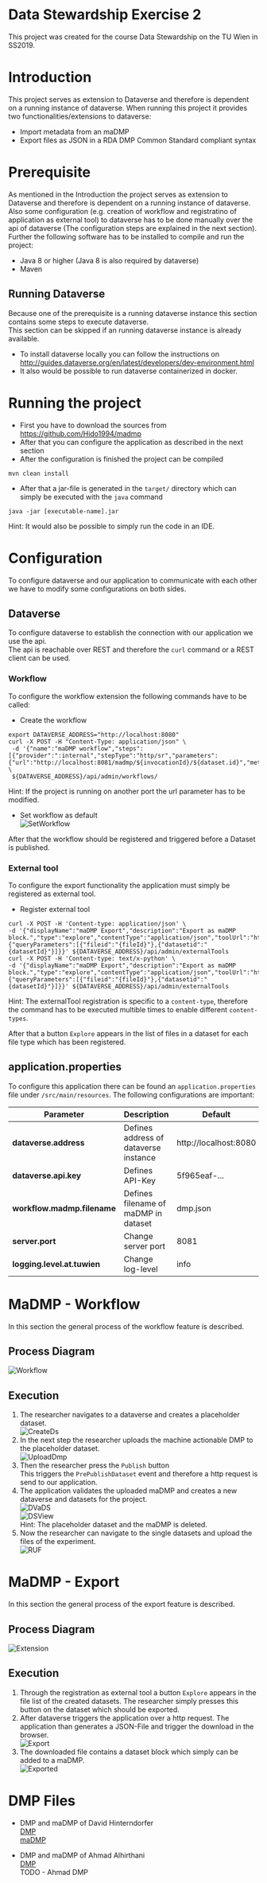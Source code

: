 # Data Stewardship Exercise 2
This project was created for the course Data Stewardship on the TU Wien in SS2019.

# Introduction
This project serves as extension to Dataverse and therefore is dependent on a running instance of dataverse.
When running this project it provides two functionalities/extensions to dataverse:
* Import metadata from an maDMP 
* Export files as JSON in a RDA DMP Common Standard compliant syntax 

# Prerequisite
As mentioned in the Introduction the project serves as extension to Dataverse and therefore is dependent on a running instance of dataverse.
Also some configuration (e.g. creation of workflow and registratino of application as external tool) to dataverse has to be done manually over the api of dataverse (The configuration steps are explained in the next section).  
Further the following software has to be installed to compile and run the project:
* Java 8 or higher (Java 8 is also required by dataverse)
* Maven

## Running Dataverse
Because one of the prerequisite is a running dataverse instance this section contains some steps to execute dataverse.  
This section can be skipped if an running dataverse instance is already available.
* To install dataverse locally you can follow the instructions on http://guides.dataverse.org/en/latest/developers/dev-environment.html
* It also would be possible to run dataverse containerized in docker.

# Running the project
* First you have to download the sources from https://github.com/Hido1994/madmp
* After that you can configure the application as described in the next section 
* After the configuration is finished the project can be compiled
```
mvn clean install
```
* After that a jar-file is generated in the `target/` directory which can simply be executed with the `java` command
```
java -jar [executable-name].jar
```

Hint: It would also be possible to simply run the code in an IDE.

# Configuration
To configure dataverse and our application to communicate with each other we have to modify some configurations on both sides.

## Dataverse
To configure dataverse to establish the connection with our application we use the api.  
The api is reachable over REST and therefore the `curl` command or a REST client can be used.

### Workflow
To configure the workflow extension the following commands have to be called:
* Create the workflow  
```
export DATAVERSE_ADDRESS="http://localhost:8080"
curl -X POST -H "Content-Type: application/json" \
 -d '{"name":"maDMP workflow","steps":[{"provider":":internal","stepType":"http/sr","parameters":{"url":"http://localhost:8081/madmp/${invocationId}/${dataset.id}","method":"POST","contentType":"text/plain","body":"","expectedResponse":"OK.*"}}]}' \
 ${DATAVERSE_ADDRESS}/api/admin/workflows/
```

Hint: If the project is running on another port the url parameter has to be modified.

* Set workflow as default  
![SetWorkflow](https://github.com/Hido1994/madmp/blob/master/docs/images/set_workflow.png?raw=true "Set workflow")

After that the workflow should be registered and triggered before a Dataset is published.

### External tool
To configure the export functionality the application must simply be registered as external tool.

* Register external tool  
```
curl -X POST -H 'Content-type: application/json' \
-d '{"displayName":"maDMP Export","description":"Export as maDMP block.","type":"explore","contentType":"application/json","toolUrl":"http://localhost:8081/madmp/ext","toolParameters":{"queryParameters":[{"fileid":"{fileId}"},{"datasetid":"{datasetId}"}]}}' ${DATAVERSE_ADDRESS}/api/admin/externalTools
curl -X POST -H 'Content-type: text/x-python' \
-d '{"displayName":"maDMP Export","description":"Export as maDMP block.","type":"explore","contentType":"application/json","toolUrl":"http://localhost:8081/madmp/ext","toolParameters":{"queryParameters":[{"fileid":"{fileId}"},{"datasetid":"{datasetId}"}]}}' ${DATAVERSE_ADDRESS}/api/admin/externalTools
```

Hint: The externalTool registration is specific to a `content-type`, therefore the command has to be executed multible times to enable different `content-types`.

After that a button `Explore` appears in the list of files in a dataset for each file type which has been registered.


## application.properties
To configure this application there can be found an `application.properties` file under `/src/main/resources`.
The following configurations are important:

Parameter | Description | Default
--- | --- | ---
**dataverse.address** | Defines address of dataverse instance | http://localhost:8080
**dataverse.api.key** | Defines API-Key | 5f965eaf-...
**workflow.madmp.filename** | Defines filename of maDMP in dataset | dmp.json
**server.port** | Change server port | 8081
**logging.level.at.tuwien** | Change log-level | info

# MaDMP - Workflow
In this section the general process of the workflow feature is described.

## Process Diagram
![Workflow](https://github.com/Hido1994/madmp/blob/master/docs/images/workflow.png?raw=true "MaDMP - Workflow process")

## Execution
1. The researcher navigates to a dataverse and creates a placeholder dataset.  
![CreateDs](https://github.com/Hido1994/madmp/blob/master/docs/images/create_dataset.png?raw=true "Create dataset")
2. In the next step the researcher uploads the machine actionable DMP to the placeholder dataset.  
![UploadDmp](https://github.com/Hido1994/madmp/blob/master/docs/images/upload_dmp.png?raw=true "Upload DMP")
3. Then the researcher press the `Publish` button  
This triggers the `PrePublishDataset` event and therefore a http request is send to our application.  
4. The application validates the uploaded maDMP and creates a new dataverse and datasets for the project.  
![DVaDS](https://github.com/Hido1994/madmp/blob/master/docs/images/dataverse_and_datasets.png?raw=true "Dataverse view")  
![DSView](https://github.com/Hido1994/madmp/blob/master/docs/images/dataset.png?raw=true "Dataset view")    
Hint: The placeholder dataset and the maDMP is deleted.
5. Now the researcher can navigate to the single datasets and upload the files of the experiment.  
![RUF](https://github.com/Hido1994/madmp/blob/master/docs/images/researcher_file_upload.png?raw=true "Researcher uploads files")    

# MaDMP - Export
In this section the general process of the export feature is described.

## Process Diagram
![Extension](https://github.com/Hido1994/madmp/blob/master/docs/images/extension.png?raw=true "MaDMP - Export process")

## Execution
1. Through the registration as external tool a button `Explore` appears in the file list of the created datasets.
The researcher simply presses this button on the dataset which should be exported.
2. After dataverse triggers the application over a http request. 
The application than generates a JSON-File and trigger the download in the browser.  
![Export](https://github.com/Hido1994/madmp/blob/master/docs/images/trigger_download.png?raw=true "Trigger download")
3. The downloaded file contains a dataset block which simply can be added to a maDMP.  
![Exported](https://github.com/Hido1994/madmp/blob/master/docs/images/exported_json.png?raw=true "Exported JSON")

# DMP Files

* DMP and maDMP of David Hinterndorfer  
[DMP](https://github.com/Hido1994/madmp/blob/master/docs/dmp_dcc_01256409.pdf)  
[maDMP](https://github.com/Hido1994/madmp/blob/master/docs/exercise2_dmp_01526409.json)

* DMP and maDMP of Ahmad Alhirthani  
[DMP](https://github.com/Hido1994/madmp/blob/master/docs/exercise2_dmp_11848870.json)  
TODO - Ahmad DMP